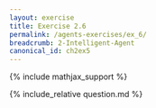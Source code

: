 ```yaml
---
layout: exercise
title: Exercise 2.6
permalink: /agents-exercises/ex_6/
breadcrumb: 2-Intelligent-Agent
canonical_id: ch2ex5
---
```


{% include mathjax_support %}
<div id="hiddden">{% include_relative question.md %}</div>